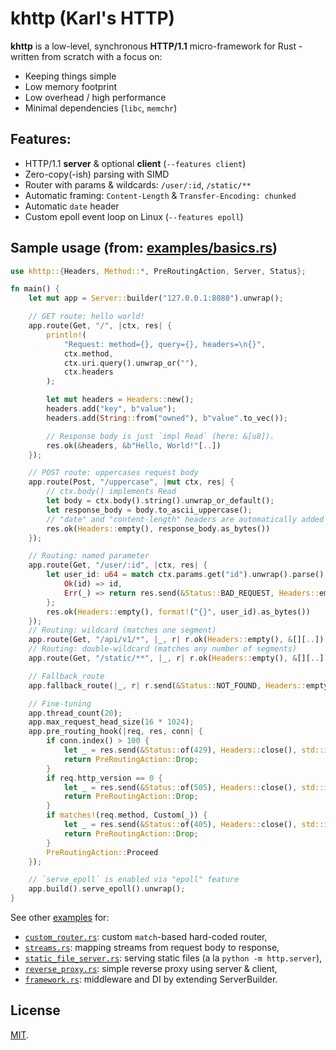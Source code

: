 # khttp (Karl's HTTP)

**khttp** is a low-level, synchronous **HTTP/1.1** micro-framework for Rust - written from scratch with a focus on:

* Keeping things simple
* Low memory footprint
* Low overhead / high performance
* Minimal dependencies (`libc`, `memchr`)

## Features:

* HTTP/1.1 **server** & optional **client** (`--features client`)
* Zero-copy(-ish) parsing with SIMD
* Router with params & wildcards: `/user/:id`, `/static/**`
* Automatic framing: `Content-Length` & `Transfer-Encoding: chunked`
* Automatic `date` header
* Custom epoll event loop on Linux (`--features epoll`)

## Sample usage (from: [examples/basics.rs](./examples/basics.rs))

```rust
use khttp::{Headers, Method::*, PreRoutingAction, Server, Status};

fn main() {
    let mut app = Server::builder("127.0.0.1:8080").unwrap();

    // GET route: hello world!
    app.route(Get, "/", |ctx, res| {
        println!(
            "Request: method={}, query={}, headers=\n{}",
            ctx.method,
            ctx.uri.query().unwrap_or(""),
            ctx.headers
        );

        let mut headers = Headers::new();
        headers.add("key", b"value");
        headers.add(String::from("owned"), b"value".to_vec());

        // Response body is just `impl Read` (here: &[u8]).
        res.ok(&headers, &b"Hello, World!"[..])
    });

    // POST route: uppercases request body
    app.route(Post, "/uppercase", |mut ctx, res| {
        // ctx.body() implements Read
        let body = ctx.body().string().unwrap_or_default();
        let response_body = body.to_ascii_uppercase();
        // "date" and "content-length" headers are automatically added
        res.ok(Headers::empty(), response_body.as_bytes())
    });

    // Routing: named parameter
    app.route(Get, "/user/:id", |ctx, res| {
        let user_id: u64 = match ctx.params.get("id").unwrap().parse() {
            Ok(id) => id,
            Err(_) => return res.send(&Status::BAD_REQUEST, Headers::empty(), &[][..]),
        };
        res.ok(Headers::empty(), format!("{}", user_id).as_bytes())
    });
    // Routing: wildcard (matches one segment)
    app.route(Get, "/api/v1/*", |_, r| r.ok(Headers::empty(), &[][..]));
    // Routing: double-wildcard (matches any number of segments)
    app.route(Get, "/static/**", |_, r| r.ok(Headers::empty(), &[][..]));

    // Fallback_route
    app.fallback_route(|_, r| r.send(&Status::NOT_FOUND, Headers::empty(), &b"404"[..]));

    // Fine-tuning
    app.thread_count(20);
    app.max_request_head_size(16 * 1024);
    app.pre_routing_hook(|req, res, conn| {
        if conn.index() > 100 {
            let _ = res.send(&Status::of(429), Headers::close(), std::io::empty());
            return PreRoutingAction::Drop;
        }
        if req.http_version == 0 {
            let _ = res.send(&Status::of(505), Headers::close(), std::io::empty());
            return PreRoutingAction::Drop;
        }
        if matches!(req.method, Custom(_)) {
            let _ = res.send(&Status::of(405), Headers::close(), std::io::empty());
            return PreRoutingAction::Drop;
        }
        PreRoutingAction::Proceed
    });

    // `serve_epoll` is enabled via "epoll" feature
    app.build().serve_epoll().unwrap();
}
```

See other [examples](./examples) for:

* [`custom_router.rs`](./examples/custom_router.rs): custom `match`-based hard-coded router,
* [`streams.rs`](./examples/streams.rs): mapping streams from request body to response,
* [`static_file_server.rs`](./examples/static_file_server.rs): serving static files (a la `python -m http.server`),
* [`reverse_proxy.rs`](./examples/reverse_proxy.rs): simple reverse proxy using server & client,
* [`framework.rs`](./examples/framework.rs): middleware and DI by extending ServerBuilder.

## License

[MIT](LICENSE).
